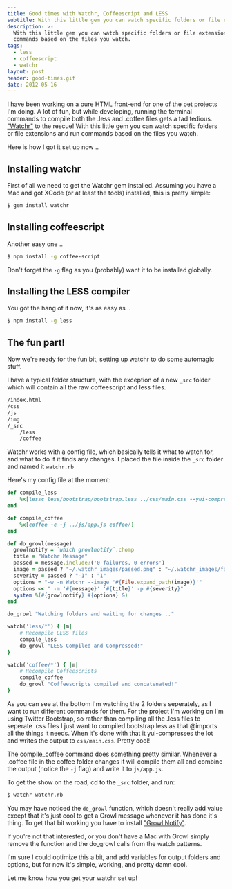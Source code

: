 ```yaml
---
title: Good times with Watchr, Coffeescript and LESS
subtitle: With this little gem you can watch specific folders or file extensions and run commands based on the files you watch.
description: >-
  With this little gem you can watch specific folders or file extensions and run
  commands based on the files you watch.
tags:
  - less
  - coffeescript
  - watchr
layout: post
header: good-times.gif
date: 2012-05-16
---
```


I have been working on a pure HTML front-end for one of the pet projects I'm doing. A lot of fun, but while developing, running the terminal commands to compile both the .less and .coffee files gets a tad tedious. ["Watchr"][1] to the rescue! With this little gem you can watch specific folders or file extensions and run commands based on the files you watch.

Here is how I got it set up now ..

## Installing watchr

First of all we need to get the Watchr gem installed. Assuming you have a Mac and got XCode (or at least the tools) installed, this is pretty simple:

``` bash
$ gem install watchr
```

## Installing coffeescript

Another easy one ..

``` bash
$ npm install -g coffee-script
```

Don't forget the `-g` flag as you (probably) want it to be installed globally.

## Installing the LESS compiler

You got the hang of it now, it's as easy as ..

``` bash
$ npm install -g less
```

## The fun part!

Now we're ready for the fun bit, setting up watchr to do some automagic stuff.

I have a typical folder structure, with the exception of a new `_src` folder which will contain all the raw coffeescript and less files.

``` bash
/index.html
/css
/js
/img
/_src
    /less
    /coffee
```

Watchr works with a config file, which basically tells it what to watch for, and what to do if it finds any changes. I placed the file inside the `_src` folder and named it `watchr.rb`

Here's my config file at the moment:

``` ruby
def compile_less
    %x[lessc less/bootstrap/bootstrap.less ../css/main.css --yui-compress]
end

def compile_coffee
    %x[coffee -c -j ../js/app.js coffee/]
end

def do_growl(message)
  growlnotify = `which growlnotify`.chomp
  title = "Watchr Message"
  passed = message.include?('0 failures, 0 errors')
  image = passed ? "~/.watchr_images/passed.png" : "~/.watchr_images/failed.png"
  severity = passed ? "-1" : "1"
  options = "-w -n Watchr --image '#{File.expand_path(image)}'"
  options << " -m '#{message}' '#{title}' -p #{severity}"
  system %(#{growlnotify} #{options} &)
end

do_growl "Watching folders and waiting for changes .."

watch('less/*') { |m|
    # Recompile LESS files
    compile_less
    do_growl "LESS Compiled and Compressed!"
}

watch('coffee/*') { |m|
    # Recompile Coffeescripts
    compile_coffee
    do_growl "Coffeescripts compiled and concatenated!"
}
```

As you can see at the bottom I'm watching the 2 folders seperately, as I want to run different commands for them. For the project I'm working on I'm using Twitter Bootstrap, so rather than compiling all the .less files to seperate .css files I just want to compiled bootstrap.less as that @imports all the things it needs. When it's done with that it yui-compresses the lot and writes the output to `css/main.css`. Pretty cool!

The compile_coffee command does something pretty similar. Whenever a .coffee file in the coffee folder changes it will compile them all and combine the output (notice the `-j` flag) and write it to `js/app.js`.

To get the show on the road, cd to the `_src` folder, and run:

``` bash
$ watchr watchr.rb
```

You may have noticed the `do_growl` function, which doesn't really add value except that it's just cool to get a Growl message whenever it has done it's thing. To get that bit working you have to install ["Growl Notify"][2].

If you're not that interested, or you don't have a Mac with Growl simply remove the function and the do_growl calls from the watch patterns.

I'm sure I could optimize this a bit, and add variables for output folders and options, but for now it's simple, working, and pretty damn cool.

Let me know how you get your watchr set up!

[1]: https://github.com/mynyml/watchr
[2]: http://growl.info/extras.php#growlnotify
